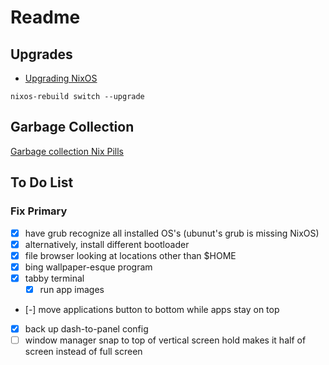 # Readme

## Upgrades

- [Upgrading NixOS](https://nlewo.github.io/nixos-manual-sphinx/installation/upgrading.xml.html)

`nixos-rebuild switch --upgrade`

## Garbage Collection

[Garbage collection Nix Pills](https://nixos.org/guides/nix-pills/11-garbage-collector.html)

## To Do List

### Fix Primary

- [x] have grub recognize all installed OS's (ubunut's grub is missing NixOS)
- [x] alternatively, install different bootloader
- [x] file browser looking at locations other than $HOME
- [x] bing wallpaper-esque program
- [x] tabby terminal
  - [x] run app images
- [-] move applications button to bottom while apps stay on top
- [x] back up dash-to-panel config
- [ ] window manager snap to top of vertical screen hold makes it half of screen instead of full screen
